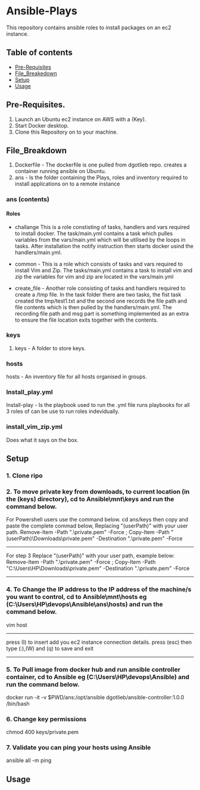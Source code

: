 # Ansible-Plays

This repository contains ansible roles to install packages on an ec2 instance.

## Table of contents
- [Pre-Requisites](#Pre-Requisites)
- [File_Breakedown](#File_Breakdown)
- [Setup](#Setup)
- [Usage](#Usage)


## Pre-Requisites.

1. Launch an Ubuntu ec2 instance on AWS with a (Key).
2. Start Docker desktop.
3. Clone this Repository on to your machine.

## File_Breakdown

1. Dockerfile - The dockerfile is one pulled from dgotlieb repo. creates a container running ansible on Ubuntu.
2. ans - Is the folder containing the Plays, roles and inventory required to install applications on to a remote instance 
### ans (contents)

#### Roles
- challange
This is a role constisting of tasks, handlers and vars required to install docker. The task/main.yml contains a task which pulles variables from the vars/main.yml which will be utilised by the loops in tasks. After installation the notify instruction then starts docker usind the handlers/main.yml.
- common -
This is a role which consists of tasks and vars required to install Vim and Zip. The tasks/main.yml contains a task to install vim and zip the variables for vim and zip are located in the vars/main.yml

- create_file -
Another role consisting of tasks and handlers required to create a /tmp file. In the task folder there are two tasks, the fist task created the tmp/test1.txt and the second one records the file path and file contents which is then pulled by the handlers/main.yml. The recording file path and msg part is something implemented as an extra to ensure the file location exits together with the contents.

### keys
1. keys - A folder to store keys.

### hosts
hosts - An inventory file for all hosts organised in groups.

### Install_play.yml
Install-play - Is the playbook used to run the  .yml file runs playbooks for all 3 roles of can be use to run roles indevidually.

### install_vim_zip.yml
Does what it says on the box.

## Setup

### 1. Clone ripo

### 2. To move private key from downloads, to current location (in the (keys) directory), cd to Ansible\mnt\keys and run the command below.

For Powershell users use the command below. 
cd ans/keys 
then copy and paste the complete commad below, Replacing "(userPath)" with your user path. 
Remove-Item -Path ".\private.pem" -Force ; Copy-Item -Path "(userPath)\Downloads\private.pem" -Destination ".\private.pem" -Force
**** 
For step 3 Replace "(userPath)" with your user path, example below: 
Remove-Item -Path ".\private.pem" -Force ; Copy-Item -Path "C:\Users\HP\Downloads\private.pem" -Destination ".\private.pem" -Force
***

### 4. To Change the IP address to the IP address of the machine/s you want to control, cd to Ansible\mnt\hosts eg (C:\Users\HP\devops\Ansible\ans\hosts) and run the command below.

vim host
****
press (I) to insert 
add you ec2 instance connection details.
press (esc) then type (:),(W) and (q) to save and exit
****


### 5. To Pull image from docker hub and run ansible controller container, cd to Ansible eg (C:\Users\HP\devops\Ansible) and run the command below. 
docker run -it -v $PWD/ans:/opt/ansible dgotlieb/ansible-controller:1.0.0 /bin/bash


### 6. Change key permissions
chmod 400 keys/private.pem

### 7. Validate you can ping your hosts using Ansible
ansible all -m ping



## Usage




